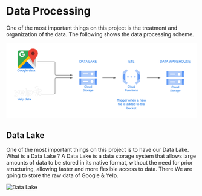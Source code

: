 # **Data Processing**

One of the most important things on this project is the treatment and organization of the data. The following shows the data processing scheme. 

<img src="./Data_Warehouse.png" alt="Data Warehouse Process">

## Data Lake

One of the most important things on this project is to have our Data Lake. What is a Data Lake ?
A Data Lake is a data storage system that allows large amounts of data to be stored in its native format, without the need for prior structuring, allowing faster and more flexible access to data. There We are going to store the raw data of Google & Yelp.

<img src="./Data_Lake_Screenshot.png" alt="Data Lake">





